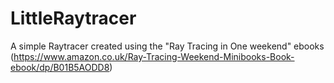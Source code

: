 # LittleRaytracer
A simple Raytracer created using the "Ray Tracing in One weekend" ebooks (https://www.amazon.co.uk/Ray-Tracing-Weekend-Minibooks-Book-ebook/dp/B01B5AODD8)
